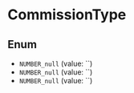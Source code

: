 # CommissionType

## Enum

* `NUMBER_null` (value: ``)
* `NUMBER_null` (value: ``)
* `NUMBER_null` (value: ``)
